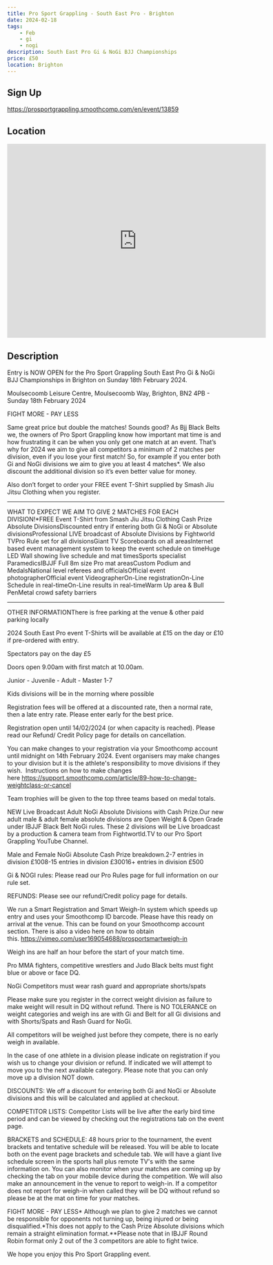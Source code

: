 ```yaml
---
title: Pro Sport Grappling - South East Pro - Brighton
date: 2024-02-18
tags:
    - Feb
    - gi 
    - nogi 
description: South East Pro Gi & NoGi BJJ Championships
price: £50
location: Brighton
---
```

## Sign Up
https://prosportgrappling.smoothcomp.com/en/event/13859

## Location
<iframe src="https://www.google.com/maps/embed?pb=!1m18!1m12!1m3!1d12345.6789!2d-0.1081414!3d50.8510288!2m3!1f0!2f0!3f0!3m2!1i1024!2i768!4f13.1!3m3!1m2!1s0x0%3A0x0!2z50.8510288!5e0!3m2!1sen!2sus!4v1234567890" width="600" height="450" style="border:0;" allowfullscreen="" loading="lazy"></iframe>

## Description
Entry is NOW OPEN for the Pro Sport Grappling South East Pro Gi & NoGi BJJ Championships in Brighton on Sunday 18th February 2024.


Moulsecoomb Leisure Centre, Moulsecoomb Way, Brighton, BN2 4PB - Sunday 18th February 2024


FIGHT MORE - PAY LESS


Same great price but double the matches! Sounds good? As Bjj Black Belts we, the owners of Pro Sport Grappling know how important mat time is and how frustrating it can be when you only get one match at an event. That’s why for 2024 we aim to give all competitors a minimum of 2 matches per division, even if you lose your first match! So, for example if you enter both Gi and NoGi divisions we aim to give you at least 4 matches*. We also discount the additional division so it’s even better value for money.


Also don’t forget to order your FREE event T-Shirt supplied by Smash Jiu Jitsu Clothing when you register.


________________________________________


WHAT TO EXPECT
WE AIM TO GIVE 2 MATCHES FOR EACH DIVISION!*FREE Event T-Shirt from Smash Jiu Jitsu Clothing
Cash Prize Absolute DivisionsDiscounted entry if entering both Gi & NoGi or Absolute divisionsProfessional LIVE broadcast of Absolute Divisions by Fightworld TVPro Rule set for all divisionsGiant TV Scoreboards on all areasInternet based event management system to keep the event schedule on timeHuge LED Wall showing live schedule and mat timesSports specialist ParamedicsIBJJF Full 8m size Pro mat areasCustom Podium and MedalsNational level referees and officialsOfficial event photographerOfficial event VideographerOn-Line registrationOn-Line Schedule in real-timeOn-Line results in real-timeWarm Up area & Bull PenMetal crowd safety barriers


________________________________________


OTHER INFORMATIONThere is free parking at the venue & other paid parking locally


2024 South East Pro event T-Shirts will be available at £15 on the day or £10 if pre-ordered with entry.


Spectators pay on the day £5


Doors open 9.00am with first match at 10.00am.


Junior - Juvenile - Adult - Master 1-7


Kids divisions will be in the morning where possible


Registration fees will be offered at a discounted rate, then a normal rate, then a late entry rate. Please enter early for the best price.


Registration open until 14/02/2024 (or when capacity is reached). Please read our Refund/ Credit Policy page for details on cancellation.


You can make changes to your registration via your Smoothcomp account until midnight on 14th February 2024. Event organisers may make
changes to your division but it is the athlete's responsibility to move
divisions if they wish.  Instructions on how to make changes here https://support.smoothcomp.com/article/89-how-to-change-weightclass-or-cancel


Team trophies will be given to the top three teams based on medal totals. 



NEW Live Broadcast Adult NoGi Absolute Divisions with Cash Prize.Our new adult male & adult female absolute divisions are Open Weight & Open Grade under IBJJF Black Belt NoGi rules. These 2 divisions will be Live broadcast by a production & camera team from Fightwortld.TV to our Pro Sport Grappling YouTube Channel.


Male and Female NoGi Absolute Cash Prize breakdown.2-7 entries in division £1008-15 entries in division £30016+ entries in division £500


Gi & NOGI rules: Please read our Pro Rules page for full information on our rule set.


REFUNDS: Please see our refund/Credit policy page for details.


We run a Smart Registration and Smart Weigh-In system which speeds up entry and uses your Smoothcomp ID barcode. Please have this ready on arrival at the venue. This can be found on your Smoothcomp account section. There is also a video here on how to obtain this. https://vimeo.com/user169054688/prosportsmartweigh-in


Weigh ins are half an hour before the start of your match time.


Pro MMA fighters, competitive wrestlers and Judo Black belts must fight blue or above or face DQ.


NoGi Competitors must wear rash guard and appropriate shorts/spats


Please make sure you register in the correct weight division as failure to make weight will result in DQ without refund. There is NO TOLERANCE on weight categories and weigh ins are with Gi and Belt for all Gi divisions and with Shorts/Spats and Rash Guard for NoGi.


All competitors will be weighed just before they compete, there is no early weigh in available.


In the case of one athlete in a division please indicate on registration if you wish us to change your division or refund. If indicated we will attempt to move you to the next available category. Please note that you can only move up a division NOT down.


DISCOUNTS: We off a discount for entering both Gi and NoGi or Absolute divisions and this will be calculated and applied at checkout.


COMPETITOR LISTS: Competitor Lists will be live after the early bird time period and can be viewed by checking out the
registrations tab on the event page. 


BRACKETS and SCHEDULE: 48 hours prior to the tournament, the event brackets and tentative schedule will be released. You will be able to locate both on the event page brackets and schedule tab. We will have a giant live schedule screen in the sports hall plus remote TV's with the same information on. You can also monitor when your matches are coming up by checking the tab on your mobile device during the competition. We will also make an announcement in the venue to report to weigh-in. If a competitor does not report for weigh-in when called they will be DQ without refund so please be at the mat on time for your matches.


FIGHT MORE - PAY LESS* Although we plan to give 2 matches we cannot be responsible for opponents not turning up, being injured or being disqualified.*This does not apply to the Cash Prize Absolute divisions which remain a straight elimination format.**Please note that in IBJJF Round Robin format only 2 out of the 3 competitors are able to fight twice. 


We hope you enjoy this Pro Sport Grappling event.